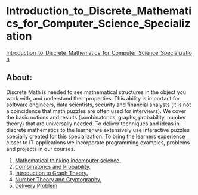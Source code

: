 # Introduction_to_Discrete_Mathematics_for_Computer_Science_Specialization
<a href="https://www.coursera.org/specializations/discrete-mathematics">Introduction_to_Discrete_Mathematics_for_Computer_Science_Specialization
</a><br>
  	<h2>About:</h2>
		<p>Discrete Math is needed to see mathematical structures in the object you work with,
		and understand their properties. This ability is important for software engineers, 
		data scientists, security and financial analysts (it is not a coincidence that math
		puzzles are often used for interviews). We cover the basic notions and results (combinatorics,
		graphs, probability, number theory) that are universally needed. To deliver techniques and ideas 
		in discrete mathematics to the learner we extensively use interactive puzzles specially created
		for this specialization. To bring the learners experience closer to IT-applications we incorporate
		programming examples, problems and projects in our courses.</p>
  
01. <a href="https://www.coursera.org/learn/what-is-a-proof?specialization=discrete-mathematics">Mathematical thinking incomputer science.</a><br>
02. <a href="https://www.coursera.org/learn/combinatorics?specialization=discrete-mathematics"> Combinatorics and Probability.</a><br>
03. <a href="https://www.coursera.org/learn/graphs?specialization=discrete-mathematics"> Introduction to Graph Theory.</a><br>
04. <a href="https://www.coursera.org/learn/number-theory-cryptography?specialization=discrete-mathematics"> Number Theory and Cryptography.</a><br>
05. <a href="https://www.coursera.org/learn/delivery-problem"> Delivery Problem</a><br>
